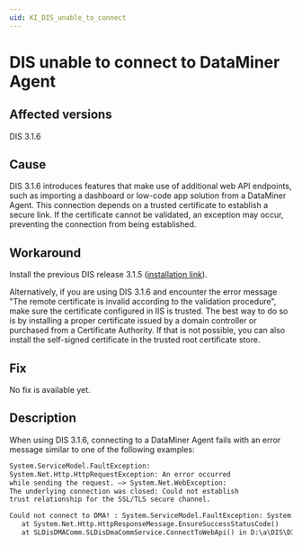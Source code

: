 ```yaml
---
uid: KI_DIS_unable_to_connect
---
```


# DIS unable to connect to DataMiner Agent

## Affected versions

DIS 3.1.6

## Cause

DIS 3.1.6 introduces features that make use of additional web API endpoints, such as importing a dashboard or low-code app solution from a DataMiner Agent. This connection depends on a trusted certificate to establish a secure link. If the certificate cannot be validated, an exception may occur, preventing the connection from being established.

## Workaround

Install the previous DIS release 3.1.5 ([installation link](https://marketplace.visualstudio.com/_apis/public/gallery/publishers/skyline-communications/vsextensions/DataMinerIntegrationStudio/3.1.5/vspackage)).

Alternatively, if you are using DIS 3.1.6 and encounter the error message "The remote certificate is invalid according to the validation procedure", make sure the certificate configured in IIS is trusted. The best way to do so is by installing a proper certificate issued by a domain controller or purchased from a Certificate Authority. If that is not possible, you can also install the self-signed certificate in the trusted root certificate store.

## Fix

No fix is available yet.

## Description

When using DIS 3.1.6, connecting to a DataMiner Agent fails with an error message similar to one of the following examples:

```txt
System.ServiceModel.FaultException: 
System.Net.Http.HttpRequestException: An error occurred 
while sending the request. —> System.Net.WebException: 
The underlying connection was closed: Could not establish 
trust relationship for the SSL/TLS secure channel.
```

```txt
Could not connect to DMA! : System.ServiceModel.FaultException: System.ServiceModel.FaultException: System.Net.Http.HttpRequestException: Response status code does not indicate success: 404 (Not Found).
   at System.Net.Http.HttpResponseMessage.EnsureSuccessStatusCode()
   at SLDisDMAComm.SLDisDmaCommService.ConnectToWebApi() in D:\a\DIS\DIS\ProtocolEditor\SLDisDMAComm\SLDisDmaCommService.cs:line
```

